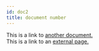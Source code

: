 ```yaml
---
id: doc2
title: document number
---
```


This is a link to [another document.](doc3.md)  
This is a link to an [external page.](http://www.example.com)
